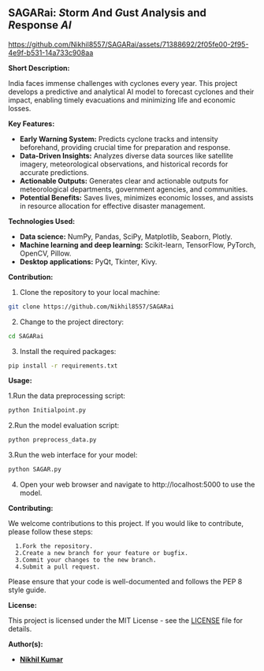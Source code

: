 ## SAGARai: *S*torm *A*nd *G*ust *A*nalysis and *R*esponse *AI*



https://github.com/Nikhil8557/SAGARai/assets/71388692/2f05fe00-2f95-4e9f-b531-14a733c908aa


**Short Description:**

India faces immense challenges with cyclones every year. This project develops a predictive and analytical AI model to forecast cyclones and their impact, enabling timely evacuations and minimizing life and economic losses.

**Key Features:**

* **Early Warning System:** Predicts cyclone tracks and intensity beforehand, providing crucial time for preparation and response.
* **Data-Driven Insights:** Analyzes diverse data sources like satellite imagery, meteorological observations, and historical records for accurate predictions.
* **Actionable Outputs:** Generates clear and actionable outputs for meteorological departments, government agencies, and communities.
* **Potential Benefits:** Saves lives, minimizes economic losses, and assists in resource allocation for effective disaster management.

**Technologies Used:**
* **Data science:** NumPy, Pandas, SciPy, Matplotlib, Seaborn, Plotly.
* **Machine learning and deep learning:** Scikit-learn, TensorFlow, PyTorch, OpenCV, Pillow.
* **Desktop applications:** PyQt, Tkinter, Kivy.

**Contribution:**
1. Clone the repository to your local machine:
 ```bash
git clone https://github.com/Nikhil8557/SAGARai
 ```
2. Change to the project directory:
```bash
cd SAGARai
 ```
3. Install the required packages:
```bash
pip install -r requirements.txt
 ```

**Usage:**

1.Run the data preprocessing script:
```bash
python Initialpoint.py
```
2.Run the model evaluation script:
```bash
python preprocess_data.py
```
3.Run the web interface for your model:
```bash
python SAGAR.py
```
4. Open your web browser and navigate to http://localhost:5000 to use the model.

**Contributing:**

 We welcome contributions to this project. If you would like to contribute, please follow these steps:

      1.Fork the repository.
      2.Create a new branch for your feature or bugfix.
      3.Commit your changes to the new branch.
      4.Submit a pull request.

Please ensure that your code is well-documented and follows the PEP 8 style guide.

**License:**

 This project is licensed under the MIT License - see the [LICENSE](https://github.com/Nikhil8557/SAGARai/blob/main/LICENSE) file for details.

**Author(s):**

* **[Nikhil Kumar](https://www.linkedin.com/in/nikhil-kumar-3197641b7)**

